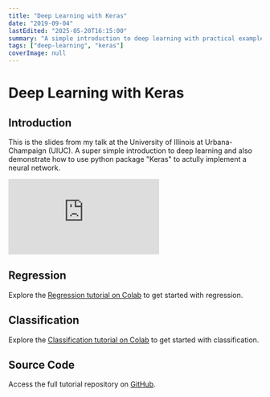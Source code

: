 ```yaml
---
title: "Deep Learning with Keras"
date: "2019-09-04"
lastEdited: "2025-05-20T16:15:00"
summary: "A simple introduction to deep learning with practical examples using the Keras Python package."
tags: ["deep-learning", "keras"]
coverImage: null
---
```


# Deep Learning with Keras

## Introduction

This is the slides from my talk at the University of Illinois at Urbana-Champaign (UIUC). A super simple introduction to deep learning and also demonstrate how to use python package "Keras" to actully implement a neural network.

<div class="google-slides">
	<iframe src="https://docs.google.com/presentation/d/e/2PACX-1vQNdJUjHCt1P8G7y1SI9NzWSL57-CytW0cAE7v4BxjB1Gn1l3r7R_1VaoPkmM7E_Xw-HeYokEeJQ_2_/embed?start=false&loop=false&delayms=10000" frameborder="0" allowfullscreen="true" mozallowfullscreen="true" webkitallowfullscreen="true"></iframe>
</div>

## Regression

Explore the [Regression tutorial on Colab](https://colab.research.google.com/github/PM25/Deep_Learning_Tutorial/blob/master/Introduction.ipynb) to get started with regression.

## Classification

Explore the [Classification tutorial on Colab](https://colab.research.google.com/github/PM25/Deep_Learning_Tutorial/blob/master/MNIST.ipynb) to get started with classification.

## Source Code

Access the full tutorial repository on [GitHub](https://github.com/pm25/deep_learning_tutorial).
